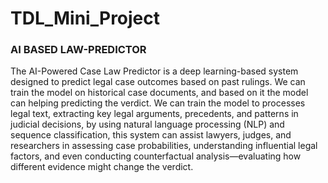 # TDL_Mini_Project

### AI BASED LAW-PREDICTOR
The AI-Powered Case Law Predictor is a deep learning-based system designed to predict legal case outcomes based on past rulings. We can train the model on historical case documents, and based on it the model can helping predicting the verdict. We can train the model to processes legal text, extracting key legal arguments, precedents, and patterns in judicial decisions, by using natural language processing (NLP) and sequence classification, this system can assist lawyers, judges, and researchers in assessing case probabilities, understanding influential legal factors, and even conducting counterfactual analysis—evaluating how different evidence might change the verdict.
